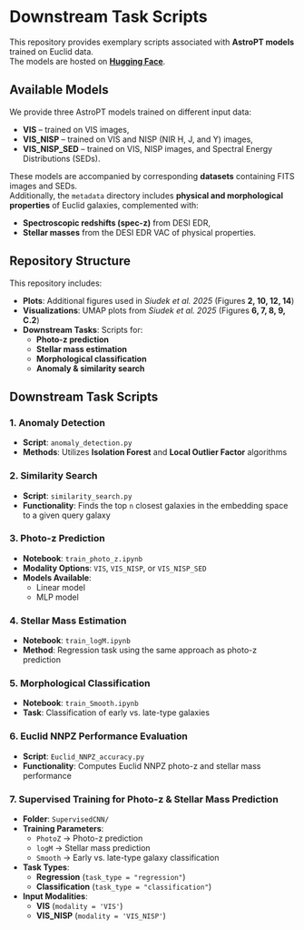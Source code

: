 # Downstream Task Scripts  

This repository provides exemplary scripts associated with **AstroPT models** trained on Euclid data.  
The models are hosted on **[Hugging Face](https://huggingface.co/collections/msiudek/astropt-euclid-67d061928ac0a447265ac8b8)**.  

## Available Models  
We provide three AstroPT models trained on different input data:  
- **VIS** – trained on VIS images,  
- **VIS_NISP** – trained on VIS and NISP (NIR H, J, and Y) images,  
- **VIS_NISP_SED** – trained on VIS, NISP images, and Spectral Energy Distributions (SEDs).  

These models are accompanied by corresponding **datasets** containing FITS images and SEDs.  
Additionally, the `metadata` directory includes **physical and morphological properties** of Euclid galaxies, complemented with:  
- **Spectroscopic redshifts (spec-z)** from DESI EDR,
- **Stellar masses** from the DESI EDR VAC of physical properties.

## Repository Structure  
This repository includes:  
- **Plots**: Additional figures used in *Siudek et al. 2025* (Figures **2, 10, 12, 14**)  
- **Visualizations**: UMAP plots from *Siudek et al. 2025* (Figures **6, 7, 8, 9, C.2**)  
- **Downstream Tasks**: Scripts for:  
  - **Photo-z prediction**  
  - **Stellar mass estimation**  
  - **Morphological classification**  
  - **Anomaly & similarity search**  

## Downstream Task Scripts  

### 1. **Anomaly Detection**  
- **Script**: `anomaly_detection.py`  
- **Methods**: Utilizes **Isolation Forest** and **Local Outlier Factor** algorithms  

### 2. **Similarity Search**  
- **Script**: `similarity_search.py`  
- **Functionality**: Finds the top `n` closest galaxies in the embedding space to a given query galaxy  

### 3. **Photo-z Prediction**  
- **Notebook**: `train_photo_z.ipynb`  
- **Modality Options**: `VIS`, `VIS_NISP`, or `VIS_NISP_SED`  
- **Models Available**:  
  - Linear model  
  - MLP model  

### 4. **Stellar Mass Estimation**  
- **Notebook**: `train_logM.ipynb`  
- **Method**: Regression task using the same approach as photo-z prediction  

### 5. **Morphological Classification**  
- **Notebook**: `train_Smooth.ipynb`  
- **Task**: Classification of early vs. late-type galaxies  

### 6. **Euclid NNPZ Performance Evaluation**  
- **Script**: `Euclid_NNPZ_accuracy.py`  
- **Functionality**: Computes Euclid NNPZ photo-z and stellar mass performance  

### 7. **Supervised Training for Photo-z & Stellar Mass Prediction**  
- **Folder**: `SupervisedCNN/`  
- **Training Parameters**:  
  - `PhotoZ` → Photo-z prediction  
  - `logM` → Stellar mass prediction  
  - `Smooth` → Early vs. late-type galaxy classification  
- **Task Types**:  
  - **Regression** (`task_type = "regression"`)  
  - **Classification** (`task_type = "classification"`)  
- **Input Modalities**:  
  - **VIS** (`modality = 'VIS'`)  
  - **VIS_NISP** (`modality = 'VIS_NISP'`)  



